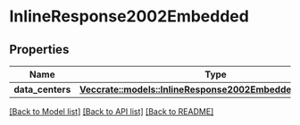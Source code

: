 # InlineResponse2002Embedded

## Properties

Name | Type | Description | Notes
------------ | ------------- | ------------- | -------------
**data_centers** | [**Vec<crate::models::InlineResponse2002EmbeddedDataCenters>**](inline_response_200_2__embedded_dataCenters.md) |  | 

[[Back to Model list]](../README.md#documentation-for-models) [[Back to API list]](../README.md#documentation-for-api-endpoints) [[Back to README]](../README.md)


